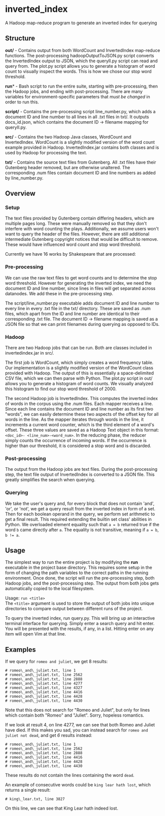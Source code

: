 # inverted\_index
A Hadoop map-reduce program to generate an inverted index for querying

## Structure

**out/** - Contains output from both WordCount and InvertedIndex map-reduce
functions. The post-processing hadoopOutputToJSON.py script converts the
InvertedIndex output to JSON, which the queryII.py script can read and query
from. The plot.py script allows you to generate a histogram of word count to 
visually inspect the words. This is how we chose our stop word threshold.

**run**\* - Bash script to run the entire suite, starting with pre-processing,
then the Hadoop jobs, and ending with post-processing. There are many variables 
for environment-specific parameters that *must be changed* in order to run 
this.

**script/** - Contains the pre-processing script line\_number.py, which adds a
document ID and line number to all lines in all .txt files in txt/. It outputs
docs\_id.json, which contains the document ID -> filename mapping for
queryII.py.

**src/** - Contains the two Hadoop Java classes, WordCount and InvertedIndex.
WordCount is a slightly modified version of the word count example provided in
Hadoop. InvertedIndex.jar contains both classes and is used by Hadoop for
processing the text.

**txt/** - Contains the source text files from Gutenberg. All .txt files have
their Gutenberg header removed, but are otherwise unaltered. The corresponding
.num files contain document ID and line numbers as added by line\_number.py.

## Overview

### Setup
The text files provided by Gutenberg contain differing headers, which are
multiple pages long. These were manually removed so that they don't interfere
with word counting the plays. Additionally, we assume users won't want to query 
the header of the files. However, there are still additional intermediate
Gutenberg copyright notices that would be difficult to remove. These would have
influenced word count and stop word threshold.

Currently we have 16 works by Shakespeare that are processed:

### Pre-processing
We can use the raw text files to get word counts and to determine the stop word
threshold. However for generating the inverted index, we need the document ID
and line number, since lines in files will get separated across datanodes. We
add these in the pre-processing step.

The script/line\_number.py executable adds document ID and line number to every 
line in every .txt file in the txt/ directory. These are saved as .num files,
which apart from the ID and line number are identical to their corresponding
.txt file. The document ID -> filename mapping is saved as a JSON file so that
we can print filenames during querying as opposed to IDs.

### Hadoop
There are two Hadoop jobs that can be run. Both are classes included in 
invertedindex.jar in src/.

The first job is WordCount, which simply creates a word frequency table. Our
implementation is a slightly modified  version of the WordCount class provided
with Hadoop. The output of this is essentially a space-delimited CSV file,
which we can then parse with Python. The plot.py script in out/ allows you to
generate a histogram of word counts. We visually analyzed this histogram to
find our stop word threshold of 2000.

[](https://raw.githubusercontent.com/ahota/inverted_index/master/out/words.png
"Plot of the 20-50th most frequent words")

The second Hadoop job is InvertedIndex. This computes the inverted index of
words in the corpus using the .num files. Each mapper receives a line. Since
each line contains the document ID and line number as its first two "words",
we can easily determine these two aspects of the offset key for all words in
the line. As the mapper iterates through words in the line, it increments a
current word counter, which is the third element of a word's offset. These
three values are saved as a Hadoop Text object in this format: `<doc_id>-
<line_num>-<word_num>`. In the reducing phase, the reducer simply counts the
occurrence of incoming words. If the occurrence is higher than our threshold,
it is considered a stop word and is discarded.

### Post-processing
The output from the Hadoop jobs are text files. During the post-processing
step, the text file output of InvertedIndex is converted to a JSON file. This
greatly simplifies the search when querying.

### Querying
We take the user's query and, for every block that does not contain 'and',
'or', or 'not', we get a query result from the inverted index in form of a set.
Then for each boolean operand in the query, we perform set arithmetic to get a
final result. This required extending the builtin set class' abilities in
Python. We overloaded element equality such that `a = b` returned true if the
word `b` came directly after `a`. The equality is not transitive, meaning if `a
= b`, `b != a`.

## Usage
The simplest way to run the entire project is by modifying the **run**
executable in the project base directory. This requires some setup in the form
of changing the path variables to the correct paths in the running environment.
Once done, the script will run the pre-processing step, both Hadoop jobs, and
the post-processing step. The output from both jobs gets automatically copied
to the local filesystem.

Usage: `run <title>`  
The `<title>` argument is used to store the output of both jobs into unique
directories to compare output between different runs of the project.

To query the inverted index, run query.py. This will bring up an interactive
terminal interface for querying. Simply enter a search query and hit enter. You
will be presented with the results, if any, in a list. Hitting enter on any
item will open Vim at that line.

## Examples
If we query for `romeo and juliet`, we get 8 results:
```
# romeo\_and\_juliet.txt, line 1
# romeo\_and\_juliet.txt, line 2562
# romeo\_and\_juliet.txt, line 2888
# romeo\_and\_juliet.txt, line 4277
# romeo\_and\_juliet.txt, line 4327
# romeo\_and\_juliet.txt, line 4416
# romeo\_and\_juliet.txt, line 4428
# romeo\_and\_juliet.txt, line 4430
```

Note that this does not search for "Romeo and Juliet", but only for lines which
contain both "Romeo" and "Juliet". Sorry, hopeless romantics.

If we look at result 4, on line 4277, we can see that both Romeo and Juliet
have died. If this makes you sad, you can instead search for `romeo and juliet
not dead`, and get _6_ results instead:
```
# romeo\_and\_juliet.txt, line 1
# romeo\_and\_juliet.txt, line 2562
# romeo\_and\_juliet.txt, line 2888
# romeo\_and\_juliet.txt, line 4416
# romeo\_and\_juliet.txt, line 4428
# romeo\_and\_juliet.txt, line 4430
```

These results do not contain the lines containing the word `dead`.

An example of consecutive words could be `king lear hath lost`, which returns a
single result:
```
# king\_lear.txt, line 3827
```

On this line, we can see that King Lear hath indeed lost.
